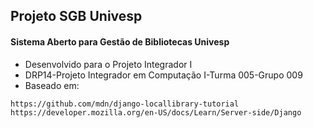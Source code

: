 ## Projeto SGB Univesp

#### Sistema Aberto para Gestão de Bibliotecas Univesp

- Desenvolvido para o Projeto Integrador I
- DRP14-Projeto Integrador em Computação I-Turma 005-Grupo 009
- Baseado em:

```https://github.com/mdn/django-locallibrary-tutorial```
```https://developer.mozilla.org/en-US/docs/Learn/Server-side/Django```

